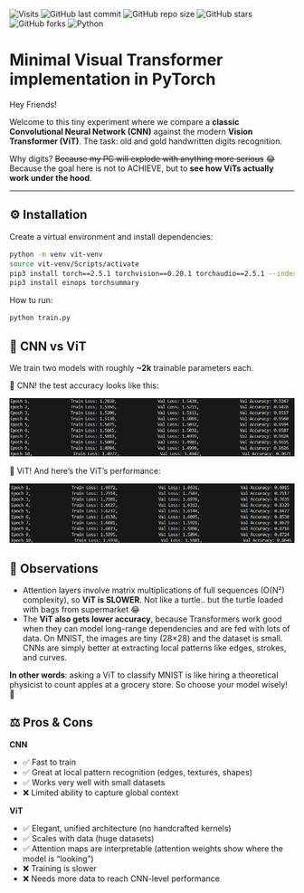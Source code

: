![Visits](https://api.visitorbadge.io/api/VisitorHit?user=Vitgracer&repo=vit-from-scratch&countColor=%237B1E7A)
![GitHub last commit](https://img.shields.io/github/last-commit/Vitgracer/vit-from-scratch?color=blue)
![GitHub repo size](https://img.shields.io/github/repo-size/Vitgracer/vit-from-scratch?color=green)
![GitHub stars](https://img.shields.io/github/stars/Vitgracer/vit-from-scratch?style=social)
![GitHub forks](https://img.shields.io/github/forks/Vitgracer/vit-from-scratch?style=social)
![Python](https://img.shields.io/badge/Python-3776AB.svg?logo=python&logoColor=white)

# Minimal Visual Transformer implementation in PyTorch
Hey Friends! 

Welcome to this tiny experiment where we compare a **classic Convolutional Neural Network (CNN)** against the modern **Vision Transformer (ViT)**.
The task: old and gold handwritten digits recognition.

Why digits? ~~Because my PC will explode with anything more serious~~ 😂 Because the goal here is not to ACHIEVE, but to **see how ViTs actually work under the hood**. 

---

## ⚙️ Installation  

Create a virtual environment and install dependencies:  

```bash
python -m venv vit-venv
source vit-venv/Scripts/activate
pip3 install torch==2.5.1 torchvision==0.20.1 torchaudio==2.5.1 --index-url https://download.pytorch.org/whl/cu124
pip3 install einops torchsummary
```

How tu run: 
```bash
python train.py
```

## 🥊 CNN vs ViT

We train two models with roughly **~2k** trainable parameters each.

🔵 CNN! the test accuracy looks like this:

![CNN](resources\cnn_training_result.png)

🔴 ViT! And here’s the ViT’s performance:

![VIT](resources\vit_training_result.png)

## 🤔 Observations
- Attention layers involve matrix multiplications of full sequences (O(N²) complexity), so **ViT is SLOWER**. Not like a turtle.. but the turtle loaded with bags from supermarket 😂
- The **ViT also gets lower accuracy**, because Transformers work good when they can model long-range dependencies and are fed with lots of data. On MNIST, the images are tiny (28×28) and the dataset is small. CNNs are simply better at extracting local patterns like edges, strokes, and curves.

**In other words**: asking a ViT to classify MNIST is like hiring a theoretical physicist to count apples at a grocery store. So choose your model wisely! 🧐

## ⚖️ Pros & Cons
**CNN** 
- ✅ Fast to train
- ✅ Great at local pattern recognition (edges, textures, shapes)
- ✅ Works very well with small datasets
- ❌ Limited ability to capture global context

**ViT**

- ✅ Elegant, unified architecture (no handcrafted kernels)
- ✅ Scales with data (huge datasets)
- ✅ Attention maps are interpretable (attention weights show where the model is “looking”)
- ❌ Training is slower
- ❌ Needs more data to reach CNN-level performance
